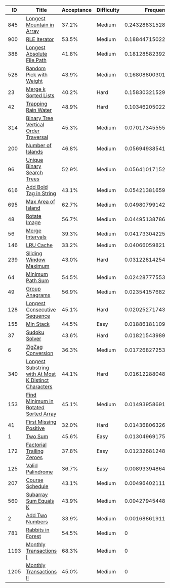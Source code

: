|ID|Title|Acceptance|Difficulty|Frequency|
|----|-----|----|---|---|
|845|[Longest Mountain in Array]( https://leetcode.com/problems/longest-mountain-in-array)|37.2%|Medium|0.24328831528748193|
|900|[RLE Iterator]( https://leetcode.com/problems/rle-iterator)|53.5%|Medium|0.1884471502206373|
|388|[Longest Absolute File Path]( https://leetcode.com/problems/longest-absolute-file-path)|41.8%|Medium|0.18128582392042256|
|528|[Random Pick with Weight]( https://leetcode.com/problems/random-pick-with-weight)|43.9%|Medium|0.16808800301828727|
|23|[Merge k Sorted Lists]( https://leetcode.com/problems/merge-k-sorted-lists)|40.2%|Hard|0.15830321529243765|
|42|[Trapping Rain Water]( https://leetcode.com/problems/trapping-rain-water)|48.9%|Hard|0.10346205022559302|
|314|[Binary Tree Vertical Order Traversal]( https://leetcode.com/problems/binary-tree-vertical-order-traversal)|45.3%|Medium|0.07017345555905126|
|200|[Number of Islands]( https://leetcode.com/problems/number-of-islands)|46.8%|Medium|0.05694938541936198|
|96|[Unique Binary Search Trees]( https://leetcode.com/problems/unique-binary-search-trees)|52.9%|Medium|0.056410171529350385|
|616|[Add Bold Tag in String]( https://leetcode.com/problems/add-bold-tag-in-string)|43.1%|Medium|0.05421381659414747|
|695|[Max Area of Island]( https://leetcode.com/problems/max-area-of-island)|62.7%|Medium|0.04980799142417255|
|48|[Rotate Image]( https://leetcode.com/problems/rotate-image)|56.7%|Medium|0.04495138786226632|
|56|[Merge Intervals]( https://leetcode.com/problems/merge-intervals)|39.3%|Medium|0.04173304225331761|
|146|[LRU Cache]( https://leetcode.com/problems/lru-cache)|33.2%|Medium|0.040660598211268925|
|239|[Sliding Window Maximum]( https://leetcode.com/problems/sliding-window-maximum)|43.0%|Hard|0.031228142547585713|
|64|[Minimum Path Sum]( https://leetcode.com/problems/minimum-path-sum)|54.5%|Medium|0.024287775531756203|
|49|[Group Anagrams]( https://leetcode.com/problems/group-anagrams)|56.9%|Medium|0.02354157682187747|
|128|[Longest Consecutive Sequence]( https://leetcode.com/problems/longest-consecutive-sequence)|45.1%|Hard|0.020252717433212362|
|155|[Min Stack]( https://leetcode.com/problems/min-stack)|44.5%|Easy|0.01886181109797383|
|37|[Sudoku Solver]( https://leetcode.com/problems/sudoku-solver)|43.6%|Hard|0.01821543989134118|
|6|[ZigZag Conversion]( https://leetcode.com/problems/zigzag-conversion)|36.3%|Medium|0.01726827253226344|
|340|[Longest Substring with At Most K Distinct Characters]( https://leetcode.com/problems/longest-substring-with-at-most-k-distinct-characters)|44.1%|Hard|0.016122880486563188|
|153|[Find Minimum in Rotated Sorted Array]( https://leetcode.com/problems/find-minimum-in-rotated-sorted-array)|45.1%|Medium|0.014939586916186732|
|41|[First Missing Positive]( https://leetcode.com/problems/first-missing-positive)|32.0%|Hard|0.014368063266920193|
|1|[Two Sum]( https://leetcode.com/problems/two-sum)|45.6%|Easy|0.013049691753224608|
|172|[Factorial Trailing Zeroes]( https://leetcode.com/problems/factorial-trailing-zeroes)|37.8%|Easy|0.012326812480658571|
|125|[Valid Palindrome]( https://leetcode.com/problems/valid-palindrome)|36.7%|Easy|0.008933948641551634|
|207|[Course Schedule]( https://leetcode.com/problems/course-schedule)|43.1%|Medium|0.004964021114211758|
|560|[Subarray Sum Equals K]( https://leetcode.com/problems/subarray-sum-equals-k)|43.9%|Medium|0.004279454482267064|
|2|[Add Two Numbers]( https://leetcode.com/problems/add-two-numbers)|33.9%|Medium|0.0016886191111440908|
|781|[Rabbits in Forest]( https://leetcode.com/problems/rabbits-in-forest)|54.5%|Medium|0|
|1193|[Monthly Transactions I]( https://leetcode.com/problems/monthly-transactions-i)|68.3%|Medium|0|
|1205|[Monthly Transactions II]( https://leetcode.com/problems/monthly-transactions-ii)|45.0%|Medium|0|
